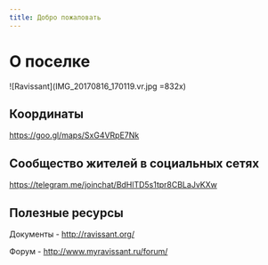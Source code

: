 ```yaml
---
title: Добро пожаловать
---
```

# О поселке

![Ravissant](IMG_20170816_170119.vr.jpg =832x)

## Координаты

<https://goo.gl/maps/SxG4VRpE7Nk>

## Сообщество жителей в социальных сетях

<https://telegram.me/joinchat/BdHlTD5s1tpr8CBLaJvKXw>

## Полезные ресурсы

Документы - <http://ravissant.org/>

Форум - <http://www.myravissant.ru/forum/>
